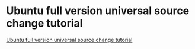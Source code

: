 # Ubuntu full version universal source change tutorial
[Ubuntu full version universal source change tutorial](https://aiwithcloud.com/2022/09/15/ubuntu_full_version_universal_source_change_tutorial/)